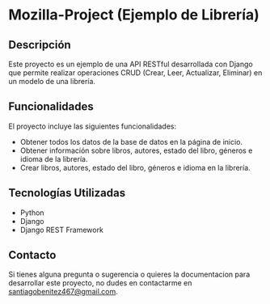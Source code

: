 # Mozilla-Project (Ejemplo de Librería)

## Descripción
Este proyecto es un ejemplo de una API RESTful desarrollada con Django que permite realizar operaciones CRUD (Crear, Leer, Actualizar, Eliminar) en un modelo de una librería.

## Funcionalidades
El proyecto incluye las siguientes funcionalidades:
- Obtener todos los datos de la base de datos en la página de inicio.
- Obtener información sobre libros, autores, estado del libro, géneros e idioma de la librería.
- Crear libros, autores, estado del libro, géneros e idioma en la librería.

## Tecnologías Utilizadas
- Python
- Django
- Django REST Framework

## Contacto
Si tienes alguna pregunta o sugerencia o quieres la documentacion para desarrollar este proyecto, no dudes en contactarme en santiagobenitez467@gmail.com.

